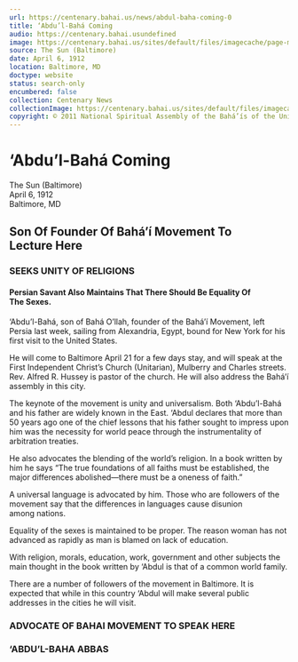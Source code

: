 ```yaml
---
url: https://centenary.bahai.us/news/abdul-baha-coming-0
title: ‘Abdu’l-Bahá Coming
audio: https://centenary.bahai.usundefined
image: https://centenary.bahai.us/sites/default/files/imagecache/page-main-image/images/press_clippings/04-26-1912%2CThe%20%28Baltimore%29%20Sun%2CAbdul%20Baha%20Coming.png
source: The Sun (Baltimore)
date: April 6, 1912
location: Baltimore, MD
doctype: website
status: search-only
encumbered: false
collection: Centenary News
collectionImage: https://centenary.bahai.us/sites/default/files/imagecache/theme-image/main_image/abdulbaha-overview-small_0.jpg
copyright: © 2011 National Spiritual Assembly of the Bahá’ís of the United States
---
```



# ‘Abdu’l-Bahá Coming

The Sun (Baltimore)  
April 6, 1912  
Baltimore, MD  



Son Of Founder Of Bahá’í Movement To Lecture Here
-------------------------------------------------

### SEEKS UNITY OF RELIGIONS

#### Persian Savant Also Maintains That There Should Be Equality Of The Sexes.

‘Abdu’l-Bahá, son of Bahá O’llah, founder of the Bahá’í Movement, left Persia last week, sailing from Alexandria, Egypt, bound for New York for his first visit to the United States.

He will come to Baltimore April 21 for a few days stay, and will speak at the First Independent Christ’s Church (Unitarian), Mulberry and Charles streets. Rev. Alfred R. Hussey is pastor of the church. He will also address the Bahá’í assembly in this city.

The keynote of the movement is unity and universalism. Both ‘Abdu’l-Bahá and his father are widely known in the East. ‘Abdul declares that more than 50 years ago one of the chief lessons that his father sought to impress upon him was the necessity for world peace through the instrumentality of arbitration treaties.

He also advocates the blending of the world’s religion. In a book written by him he says “The true foundations of all faiths must be established, the major differences abolished—there must be a oneness of faith.”

A universal language is advocated by him. Those who are followers of the movement say that the differences in languages cause disunion among nations.

Equality of the sexes is maintained to be proper. The reason woman has not advanced as rapidly as man is blamed on lack of education.

With religion, morals, education, work, government and other subjects the main thought in the book written by ‘Abdul is that of a common world family.

There are a number of followers of the movement in Baltimore. It is expected that while in this country ‘Abdul will make several public addresses in the cities he will visit.

### ADVOCATE OF BAHAI MOVEMENT TO SPEAK HERE

### ‘ABDU’L-BAHA ABBAS